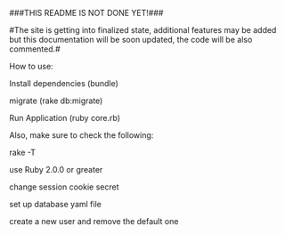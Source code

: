 ###THIS README IS NOT DONE YET!###

#The site is getting into finalized state, additional features may be added but this documentation will be soon updated, the code will be also commented.#

How to use:

Install dependencies (bundle)

migrate (rake db:migrate)

Run Application (ruby core.rb)

Also, make sure to check the following:

rake -T

use Ruby 2.0.0 or greater

change session cookie secret

set up database yaml file

create a new user and remove the default one

